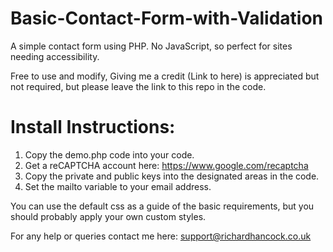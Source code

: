 Basic-Contact-Form-with-Validation
==================================

A simple contact form using PHP. No JavaScript, so perfect for sites needing accessibility.

Free to use and modify, Giving me a credit (Link to here) is appreciated but not required,
but please leave the link to this repo in the code.

Install Instructions:
==================================
1. Copy the demo.php code into your code.
2. Get a reCAPTCHA account here: https://www.google.com/recaptcha
3. Copy the private and public keys into the designated areas in the code.
4. Set the mailto variable to your email address.

You can use the default css as a guide of the basic requirements, but you should probably
apply your own custom styles.


For any help or queries contact me here: support@richardhancock.co.uk
